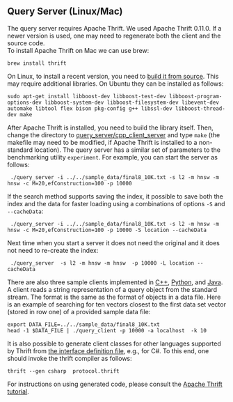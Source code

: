 ## Query Server (Linux/Mac)

The query server requires Apache Thrift. We used Apache Thrift 0.11.0.
If a newer version is used, one may need to regenerate both the client and the source code.  
To install Apache Thrift on Mac we can use brew:
```
brew install thrift
```
On Linux, to install a recent version, you need to [build it from source](https://thrift.apache.org/manual/BuildingFromSource).
This may require additional libraries. On Ubuntu they can be installed as follows:
```
sudo apt-get install libboost-dev libboost-test-dev libboost-program-options-dev libboost-system-dev libboost-filesystem-dev libevent-dev automake libtool flex bison pkg-config g++ libssl-dev libboost-thread-dev make
```

After Apache Thrift is installed, you need to build the library itself. Then, change the directory
to [query_server/cpp_client_server](query_server/cpp_client_server) and type ``make`` (the makefile may need to be modified,
if Apache Thrift is installed to a non-standard location).
The query server has a similar set of parameters to the benchmarking utility ``experiment``.  For example,
you can start the server as follows:
```
 ./query_server -i ../../sample_data/final8_10K.txt -s l2 -m hnsw -m hnsw -c M=20,efConstruction=100 -p 10000
```
If the search method supports saving the index, it possible to save both the index and the data for faster loading using a combinations of options `-S` and `--cacheData`:
```
 ./query_server -i ../../sample_data/final8_10K.txt -s l2 -m hnsw -m hnsw -c M=20,efConstruction=100 -p 10000 -S location --cacheData
```
Next time when you start a server it does not need the original and it does not need to re-create the index:
```
 ./query_server  -s l2 -m hnsw -m hnsw  -p 10000 -L location --cacheData
```

There are also three sample clients implemented in [C++](query_server/cpp_client_server), [Python](query_server/python_client/),
and [Java](query_server/java_client/). 
A client reads a string representation of a query object from the standard stream.
The format is the same as the format of objects in a data file. 
Here is an example of searching for ten vectors closest to the first data set vector (stored in row one) of a provided sample data file:
```
export DATA_FILE=../../sample_data/final8_10K.txt
head -1 $DATA_FILE | ./query_client -p 10000 -a localhost  -k 10
```
It is also possible to generate client classes for other languages supported by Thrift from [the interface definition file](query_server/protocol.thrift), e.g., for C#. To this end, one should invoke the thrift compiler as follows:
```
thrift --gen csharp  protocol.thrift
```
For instructions on using generated code, please consult the [Apache Thrift tutorial](https://thrift.apache.org/tutorial/).